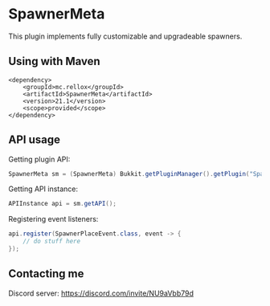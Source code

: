 # SpawnerMeta

This plugin implements fully customizable and upgradeable spawners.

## Using with Maven

```
<dependency>
    <groupId>mc.rellox</groupId>
    <artifactId>SpawnerMeta</artifactId>
    <version>21.1</version>
    <scope>provided</scope>
</dependency>
```

## API usage

Getting plugin API:
```java
SpawnerMeta sm = (SpawnerMeta) Bukkit.getPluginManager().getPlugin("SpawnerMeta");
```
Getting API instance:
```java
APIInstance api = sm.getAPI();
```
Registering event listeners:
```java
api.register(SpawnerPlaceEvent.class, event -> {
    // do stuff here
});
```
## Contacting me

Discord server: https://discord.com/invite/NU9aVbb79d
